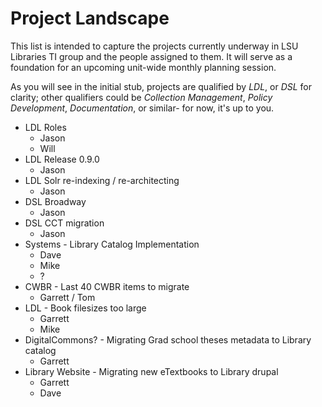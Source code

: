 # Project Landscape
This list is intended to capture the projects currently underway in LSU Libraries TI group and the people assigned to them.
It will serve as a foundation for an upcoming unit-wide monthly planning session.

As you will see in the initial stub, projects are qualified by *LDL*, or *DSL* for clarity; other qualifiers could be *Collection Management*, *Policy Development*, *Documentation*, or similar- for now, it's up to you.

- LDL Roles
  - Jason
  - Will
- LDL Release 0.9.0
  - Jason
- LDL Solr re-indexing / re-architecting
  - Jason
- DSL Broadway
  - Jason
- DSL CCT migration
  - Jason
- Systems - Library Catalog Implementation
  - Dave
  - Mike
  - ?
- CWBR - Last 40 CWBR items to migrate
  - Garrett / Tom
- LDL - Book filesizes too large
  - Garrett
  - Mike
- DigitalCommons? - Migrating Grad school theses metadata to Library catalog
  - Garrett
- Library Website - Migrating new eTextbooks to Library drupal
  - Garrett
  - Dave
